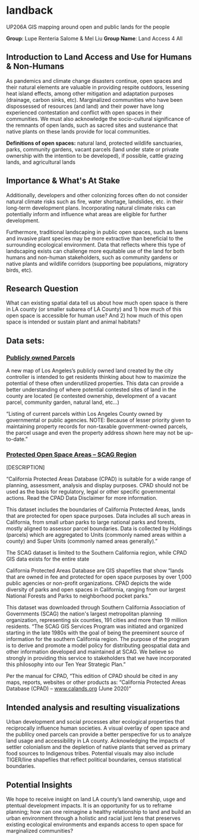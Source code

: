 # landback
UP206A GIS mapping around open and public lands for the people

**Group**: Lupe Renteria Salome & Mel Liu
**Group Name**: Land Access 4 All

## Introduction to Land Access and Use for Humans & Non-Humans
As pandemics and climate change disasters continue, open spaces and their natural elements are valuable in providing respite outdoors, lessening heat island effects, among other mitigation and adaptation purposes (drainage, carbon sinks, etc). Marginalized communities who have been dispossessed of resources (and land) and their power have long experienced contestation and conflict with open spaces in their communities. We must also acknowledge the socio-cultural significance of the remnants of open lands, such as sacred sites and sustenance that native plants on these lands provide for local communities. 

**Definitions of open spaces:** natural land, protected wildlife sanctuaries, parks, community gardens, vacant parcels (land under state or private ownership with the intention to be developed), if possible, cattle grazing lands, and agricultural lands

## Importance & What's At Stake
Additionally, developers and other colonizing forces often do not consider natural climate risks such as fire, water shortage, landslides, etc. in their long-term development plans. Incorporating natural climate risks can potentially inform and influence what areas are eligible for further development.     

Furthermore, traditional landscaping in public open spaces, such as lawns and invasive plant species may be more extractive than beneficial to the surrounding ecological environment.  Data that reflects where this type of landscaping exists can challenge more equitable use of the land for both humans and non-human stakeholders, such as community gardens or native plants and wildlife corridors (supporting bee populations, migratory birds, etc).   

## Research Question
What can existing spatial data tell us about how much open space is there in LA county (or smaller subarea of LA County) and 1) how much of this open space is accessible for human use? And 2) how much of this open space is intended or sustain plant and animal habitats?

## Data sets: 
### [Publicly owned Parcels](https://data.lacounty.gov/Parcel-/Assessor-Publicly-Owned-Parcels-Listing/a9jw-tqfp/data) 
A new map of Los Angeles’s publicly owned land created by the city controller is intended to get residents thinking about how to maximize the potential of these often underutilized properties. This data can provide a better understanding of where potential contested sites of land in the county are located (ie contested ownership, development of a vacant parcel, community garden, natural land, etc…)

“Listing of current parcels within Los Angeles County owned by governmental or public agencies. NOTE: Because of lesser priority given to maintaining property records for non-taxable government-owned parcels, the parcel usage and even the property address shown here may not be up-to-date.”

### [Protected Open Space Areas – SCAG Region](https://gisdata-scag.opendata.arcgis.com/datasets/protected-open-space-areas-scag-region/explore?showTable=true)
[DESCRIPTION]

“California Protected Areas Database (CPAD) is suitable for a wide range of planning, assessment, analysis and display purposes. CPAD should not be used as the basis for regulatory, legal or other specific governmental actions. Read the CPAD Data Disclaimer for more information.

This dataset includes the boundaries of California Protected Areas, lands that are protected for open space purposes. Data includes all such areas in California, from small urban parks to large national parks and forests, mostly aligned to assessor parcel boundaries. Data is collected by Holdings (parcels) which are aggregated to Units (commonly named areas within a county) and Super Units (commonly named areas generally).”

The SCAG dataset is limited to the Southern California region, while CPAD GIS data exists for the entire state

California Protected Areas Database are GIS shapefiles that show “lands that are owned in fee and protected for open space purposes by over 1,000 public agencies or non-profit organizations. CPAD depicts the wide diversity of parks and open spaces in California, ranging from our largest National Forests and Parks to neighborhood pocket parks.”

This dataset was downloaded through Southern California Association of Governments (SCAG) the nation's largest metropolitan planning organization, representing six counties, 191 cities and more than 19 million residents. “The SCAG GIS Services Program was initiated and organized starting in the late 1980s with the goal of being the preeminent source of information for the southern California region. The purpose of the program is to derive and promote a model policy for distributing geospatial data and other information developed and maintained at SCAG. We believe so strongly in providing this service to stakeholders that we have incorporated this philosophy into our Ten Year Strategic Plan.”

Per the manual for CPAD, “This edition of CPAD should be cited in any maps, reports, websites or other products as: “California Protected Areas Database (CPAD) – www.calands.org (June 2020)”

## Intended analysis and resulting visualizations
Urban development and social processes alter ecological properties that reciprocally influence human societies. A visual overlay of open space and the publilcy oned parcels can provide a better perspective for us to analyze land usage and accessibility in LA county. Acknowledging the impacts of settler colonialism and the depletion of native plants that served as primary food sources to Indigenous tribes. Potential visuals may also include TIGER/line shapefiles that reflect political boundaries, census statistical boundaries.

## Potential Insights 
 We hope to receive insight on land LA county’s land ownership, usge and ptentual development impacts. It is an opportunity for us to reframe planning; how can one reimagine a healthy relationship to land and build an urban environment through a holistic and racial just lens that preserves existing ecological environments and expands access to open space for marginalized communities? 
